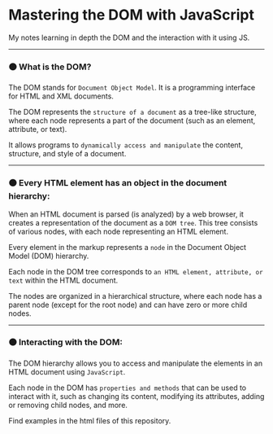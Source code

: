 # Mastering the DOM with JavaScript

My notes learning in depth the DOM and the interaction with it using JS.

---

### 🟠 What is the DOM?

The DOM stands for `Document Object Model`. It is a programming interface for HTML and XML documents.

The DOM represents the `structure of a document` as a tree-like structure, where each node represents a part of the document (such as an element, attribute, or text).

It allows programs to `dynamically access and manipulate` the content, structure, and style of a document.

---

### 🟠 Every HTML element has an object in the document hierarchy:

When an HTML document is parsed (is analyzed) by a web browser, it creates a representation of the document as a `DOM tree`. This tree consists of various nodes, with each node representing an HTML element.

Every element in the markup represents a `node` in the Document Object Model (DOM) hierarchy.

Each node in the DOM tree corresponds to `an HTML element, attribute, or text` within the HTML document.

The nodes are organized in a hierarchical structure, where each node has a parent node (except for the root node) and can have zero or more child nodes.

---

### 🟠 Interacting with the DOM:

The DOM hierarchy allows you to access and manipulate the elements in an HTML document using `JavaScript`.

Each node in the DOM has `properties and methods` that can be used to interact with it, such as changing its content, modifying its attributes, adding or removing child nodes, and more.

Find examples in the html files of this repository.
